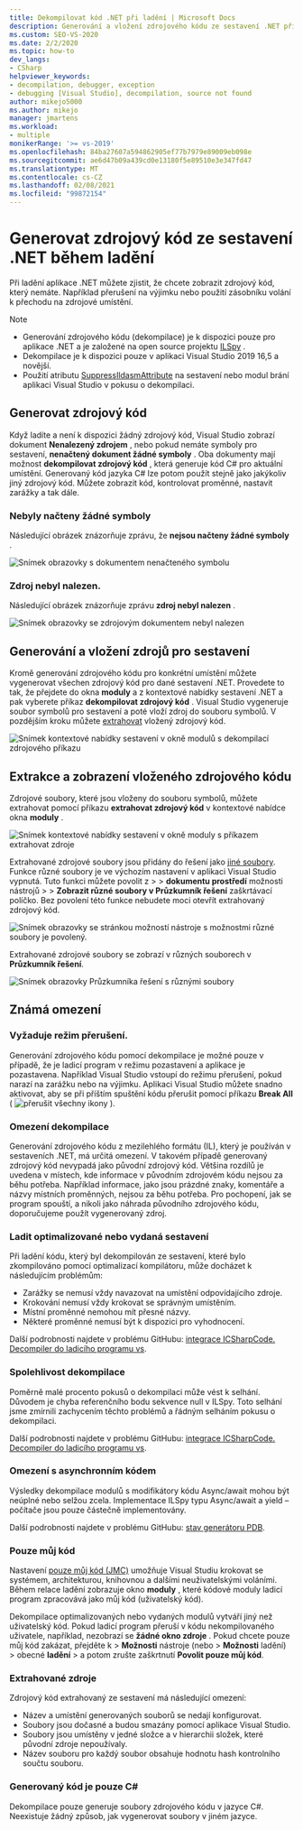 ```yaml
---
title: Dekompilovat kód .NET při ladění | Microsoft Docs
description: Generování a vložení zdrojového kódu ze sestavení .NET při ladění v aplikaci Visual Studio. Extrakce a zobrazení vloženého zdrojového kódu.
ms.custom: SEO-VS-2020
ms.date: 2/2/2020
ms.topic: how-to
dev_langs:
- CSharp
helpviewer_keywords:
- decompilation, debugger, exception
- debugging [Visual Studio], decompilation, source not found
author: mikejo5000
ms.author: mikejo
manager: jmartens
ms.workload:
- multiple
monikerRange: '>= vs-2019'
ms.openlocfilehash: 84ba27607a594862905ef77b7979e89009eb098e
ms.sourcegitcommit: ae6d47b09a439cd0e13180f5e89510e3e347fd47
ms.translationtype: MT
ms.contentlocale: cs-CZ
ms.lasthandoff: 02/08/2021
ms.locfileid: "99872154"
---
```

# <a name="generate-source-code-from-net-assemblies-while-debugging"></a>Generovat zdrojový kód ze sestavení .NET během ladění

Při ladění aplikace .NET můžete zjistit, že chcete zobrazit zdrojový kód, který nemáte. Například přerušení na výjimku nebo použití zásobníku volání k přechodu na zdrojové umístění.

> [!NOTE]
> * Generování zdrojového kódu (dekompilace) je k dispozici pouze pro aplikace .NET a je založené na open source projektu [ILSpy](https://github.com/icsharpcode/ILSpy) .
> * Dekompilace je k dispozici pouze v aplikaci Visual Studio 2019 16,5 a novější.
> * Použití atributu [SuppressIldasmAttribute](/dotnet/api/system.runtime.compilerservices.suppressildasmattribute) na sestavení nebo modul brání aplikaci Visual Studio v pokusu o dekompilaci.

## <a name="generate-source-code"></a>Generovat zdrojový kód

Když ladíte a není k dispozici žádný zdrojový kód, Visual Studio zobrazí dokument **Nenalezený zdrojem** , nebo pokud nemáte symboly pro sestavení, **nenačtený dokument žádné symboly** . Oba dokumenty mají možnost **dekompilovat zdrojový kód** , která generuje kód C# pro aktuální umístění. Generovaný kód jazyka C# lze potom použít stejně jako jakýkoliv jiný zdrojový kód. Můžete zobrazit kód, kontrolovat proměnné, nastavit zarážky a tak dále.

### <a name="no-symbols-loaded"></a>Nebyly načteny žádné symboly

Následující obrázek znázorňuje zprávu, že **nejsou načteny žádné symboly** .

![Snímek obrazovky s dokumentem nenačteného symbolu](media/decompilation-no-symbol-found.png)

### <a name="source-not-found"></a>Zdroj nebyl nalezen.

Následující obrázek znázorňuje zprávu **zdroj nebyl nalezen** .

![Snímek obrazovky se zdrojovým dokumentem nebyl nalezen](media/decompilation-no-source-found.png)

## <a name="generate-and-embed-sources-for-an-assembly"></a>Generování a vložení zdrojů pro sestavení

Kromě generování zdrojového kódu pro konkrétní umístění můžete vygenerovat všechen zdrojový kód pro dané sestavení .NET. Provedete to tak, že přejdete do okna **moduly** a z kontextové nabídky sestavení .NET a pak vyberete příkaz **dekompilovat zdrojový kód** . Visual Studio vygeneruje soubor symbolů pro sestavení a poté vloží zdroj do souboru symbolů. V pozdějším kroku můžete [extrahovat](#extract-and-view-the-embedded-source-code) vložený zdrojový kód.

![Snímek kontextové nabídky sestavení v okně modulů s dekompilací zdrojového příkazu](media/decompilation-decompile-source-code.png)

## <a name="extract-and-view-the-embedded-source-code"></a>Extrakce a zobrazení vloženého zdrojového kódu

Zdrojové soubory, které jsou vloženy do souboru symbolů, můžete extrahovat pomocí příkazu **extrahovat zdrojový kód** v kontextové nabídce okna **moduly** .

![Snímek kontextové nabídky sestavení v okně moduly s příkazem extrahovat zdroje](media/decompilation-extract-source-code.png)

Extrahované zdrojové soubory jsou přidány do řešení jako [jiné soubory](../ide/reference/miscellaneous-files.md). Funkce různé soubory je ve výchozím nastavení v aplikaci Visual Studio vypnutá. Tuto funkci můžete povolit z   >    >  **dokumentu prostředí** možnosti nástrojů  >    >  **Zobrazit různé soubory v Průzkumník řešení** zaškrtávací políčko. Bez povolení této funkce nebudete moci otevřít extrahovaný zdrojový kód.

![Snímek obrazovky se stránkou možností nástroje s možnostmi různé soubory je povolený.](media/decompilation-tools-options-misc-files.png)

Extrahované zdrojové soubory se zobrazí v různých souborech v **Průzkumník řešení**.

![Snímek obrazovky Průzkumníka řešení s různými soubory](media/decompilation-solution-explorer.png)

## <a name="known-limitations"></a>Známá omezení

### <a name="requires-break-mode"></a>Vyžaduje režim přerušení.

Generování zdrojového kódu pomocí dekompilace je možné pouze v případě, že je ladicí program v režimu pozastavení a aplikace je pozastavena. Například Visual Studio vstoupí do režimu přerušení, pokud narazí na zarážku nebo na výjimku. Aplikaci Visual Studio můžete snadno aktivovat, aby se při příštím spuštění kódu přerušit pomocí příkazu **Break All** ( ![ přerušit všechny ikony ](media/decompilation-break-all.png) ).

### <a name="decompilation-limitations"></a>Omezení dekompilace

Generování zdrojového kódu z mezilehlého formátu (IL), který je používán v sestaveních .NET, má určitá omezení. V takovém případě generovaný zdrojový kód nevypadá jako původní zdrojový kód. Většina rozdílů je uvedena v místech, kde informace v původním zdrojovém kódu nejsou za běhu potřeba. Například informace, jako jsou prázdné znaky, komentáře a názvy místních proměnných, nejsou za běhu potřeba. Pro pochopení, jak se program spouští, a nikoli jako náhrada původního zdrojového kódu, doporučujeme použít vygenerovaný zdroj.

### <a name="debug-optimized-or-release-assemblies"></a>Ladit optimalizované nebo vydaná sestavení

Při ladění kódu, který byl dekompilován ze sestavení, které bylo zkompilováno pomocí optimalizací kompilátoru, může docházet k následujícím problémům:
- Zarážky se nemusí vždy navazovat na umístění odpovídajícího zdroje.
- Krokování nemusí vždy krokovat se správným umístěním.
- Místní proměnné nemohou mít přesné názvy.
- Některé proměnné nemusí být k dispozici pro vyhodnocení.

Další podrobnosti najdete v problému GitHubu: [integrace ICSharpCode. Decompiler do ladicího programu vs](https://github.com/icsharpcode/ILSpy/issues/1901).

### <a name="decompilation-reliability"></a>Spolehlivost dekompilace

Poměrně malé procento pokusů o dekompilaci může vést k selhání. Důvodem je chyba referenčního bodu sekvence null v ILSpy.  Toto selhání jsme zmírnili zachycením těchto problémů a řádným selháním pokusu o dekompilaci.

Další podrobnosti najdete v problému GitHubu: [integrace ICSharpCode. Decompiler do ladicího programu vs](https://github.com/icsharpcode/ILSpy/issues/1901).

### <a name="limitations-with-async-code"></a>Omezení s asynchronním kódem

Výsledky dekompilace modulů s modifikátory kódu Async/await mohou být neúplné nebo selžou zcela. Implementace ILSpy typu Async/await a yield – počítače jsou pouze částečně implementovány. 

Další podrobnosti najdete v problému GitHubu: [stav generátoru PDB](https://github.com/icsharpcode/ILSpy/issues/1422).

### <a name="just-my-code"></a>Pouze můj kód

Nastavení [pouze můj kód (JMC)](./just-my-code.md) umožňuje Visual Studiu krokovat se systémem, architekturou, knihovnou a dalšími neuživatelskými voláními. Během relace ladění zobrazuje okno **moduly** , které kódové moduly ladicí program zpracovává jako můj kód (uživatelský kód).

Dekompilace optimalizovaných nebo vydaných modulů vytváří jiný než uživatelský kód. Pokud ladicí program přeruší v kódu nekompilovaného uživatele, například, nezobrazí se **žádné okno zdroje** . Pokud chcete pouze můj kód zakázat, přejděte k  >  **Možnosti** nástroje (nebo   >  **Možnosti** ladění) > obecné **ladění**  >  a potom zrušte zaškrtnutí **Povolit pouze můj kód**.

### <a name="extracted-sources"></a>Extrahované zdroje

Zdrojový kód extrahovaný ze sestavení má následující omezení:
- Název a umístění generovaných souborů se nedají konfigurovat.
- Soubory jsou dočasné a budou smazány pomocí aplikace Visual Studio.
- Soubory jsou umístěny v jedné složce a v hierarchii složek, které původní zdroje nepoužívaly.
- Název souboru pro každý soubor obsahuje hodnotu hash kontrolního součtu souboru.

### <a name="generated-code-is-c-only"></a>Generovaný kód je pouze C#
Dekompilace pouze generuje soubory zdrojového kódu v jazyce C#. Neexistuje žádný způsob, jak vygenerovat soubory v jiném jazyce.